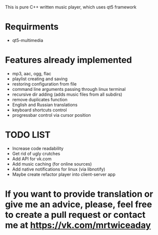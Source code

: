 This is pure C++ written music player, which uses qt5 framework

# Requirments

* qt5-multimedia

# Features already implemented

* mp3, aac, ogg, flac
* playlist creating and saving
* restoring configuration from file
* command line arguments passing through linux terminal
* recursive dir adding (adds music files from all subdirs)
* remove duplicates function
* English and Russian translations
* keyboard shortcuts control
* progressbar control via cursor position

# TODO LIST

* Increase code readability
* Get rid of ugly crutches
* Add API for vk.com
* Add music caching (for online sources)
* Add native notifications for linux (via libnotify)
* Maybe create refactor player into client-server app

# If you want to provide translation or give me an advice, please, feel free to create a pull request or contact me at https://vk.com/mrtwiceaday
